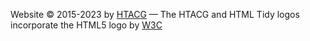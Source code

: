 

Website © 2015-2023 by [HTACG](https://www.htacg.org/)
&mdash;
The HTACG and HTML Tidy logos incorporate the HTML5 logo by [W3C](https://w3.org)
